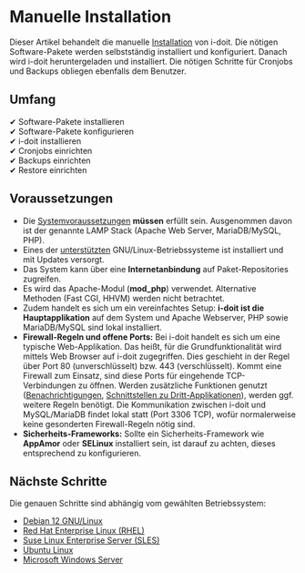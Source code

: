 # Manuelle Installation

Dieser Artikel behandelt die manuelle [Installation](../index.md) von i-doit. Die nötigen Software-Pakete werden selbstständig installiert und konfiguriert. Danach wird i-doit heruntergeladen und installiert. Die nötigen Schritte für Cronjobs und Backups obliegen ebenfalls dem Benutzer.

## Umfang

✔ Software-Pakete installieren<br>
✔ Software-Pakete konfigurieren<br>
✔ i-doit installieren<br>
✔ Cronjobs einrichten<br>
✔ Backups einrichten<br>
✔ Restore einrichten

## Voraussetzungen

-   Die [Systemvoraussetzungen](../systemvoraussetzungen.md) **müssen** erfüllt sein. Ausgenommen davon ist der genannte LAMP Stack (Apache Web Server, MariaDB/MySQL, PHP).<br>
-   Eines der [unterstützten](../systemvoraussetzungen.md) GNU/Linux-Betriebssysteme ist installiert und mit Updates versorgt.<br>
-   Das System kann über eine **Internetanbindung** auf Paket-Repositories zugreifen.<br>
-   Es wird das Apache-Modul (**mod_php**) verwendet. Alternative Methoden (Fast CGI, HHVM) werden nicht betrachtet.<br>
-   Zudem handelt es sich um ein vereinfachtes Setup: **i-doit ist die Hauptapplikation** auf dem System und Apache Webserver, PHP sowie MariaDB/MySQL sind lokal installiert.<br>
-   **Firewall-Regeln und offene Ports:** Bei i-doit handelt es sich um eine typische Web-Applikation. Das heißt, für die Grundfunktionalität wird mittels Web Browser auf i-doit zugegriffen. Dies geschieht in der Regel über Port 80 (unverschlüsselt) bzw. 443 (verschlüsselt). Kommt eine Firewall zum Einsatz, sind diese Ports für eingehende TCP-Verbindungen zu öffnen. Werden zusätzliche Funktionen genutzt ([Benachrichtigungen](../../auswertungen/benachrichtigungen.md), [Schnittstellen zu Dritt-Applikationen](../../automatisierung-und-integration/index.md)), werden ggf. weitere Regeln benötigt. Die Kommunikation zwischen i-doit und MySQL/MariaDB findet lokal statt (Port 3306 TCP), wofür normalerweise keine gesonderten Firewall-Regeln nötig sind.<br>
-   **Sicherheits-Frameworks:** Sollte ein Sicherheits-Framework wie **AppAmor** oder **SELinux** installiert sein, ist darauf zu achten, dieses entsprechend zu konfigurieren.

## Nächste Schritte

Die genauen Schritte sind abhängig vom gewählten Betriebssystem:

-   [Debian 12 GNU/Linux](./debian12.md)
-   [Red Hat Enterprise Linux (RHEL)](./red-hat-enterprise-linux/index.md)
-   [Suse Linux Enterprise Server (SLES)](../manuelle-installation/suse-linux-enterprise-server.md)
-   [Ubuntu Linux](../manuelle-installation/ubuntu-linux/index.md)
-   [Microsoft Windows Server](../manuelle-installation/microsoft-windows-server/index.md)
